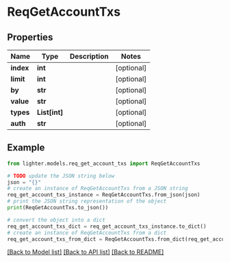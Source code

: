 # ReqGetAccountTxs


## Properties

Name | Type | Description | Notes
------------ | ------------- | ------------- | -------------
**index** | **int** |  | [optional] 
**limit** | **int** |  | [optional] 
**by** | **str** |  | [optional] 
**value** | **str** |  | [optional] 
**types** | **List[int]** |  | [optional] 
**auth** | **str** |  | [optional] 

## Example

```python
from lighter.models.req_get_account_txs import ReqGetAccountTxs

# TODO update the JSON string below
json = "{}"
# create an instance of ReqGetAccountTxs from a JSON string
req_get_account_txs_instance = ReqGetAccountTxs.from_json(json)
# print the JSON string representation of the object
print(ReqGetAccountTxs.to_json())

# convert the object into a dict
req_get_account_txs_dict = req_get_account_txs_instance.to_dict()
# create an instance of ReqGetAccountTxs from a dict
req_get_account_txs_from_dict = ReqGetAccountTxs.from_dict(req_get_account_txs_dict)
```
[[Back to Model list]](../README.md#documentation-for-models) [[Back to API list]](../README.md#documentation-for-api-endpoints) [[Back to README]](../README.md)


